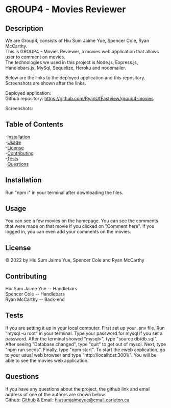 # GROUP4 - Movies Reviewer
                
## Description       
We are Group4, consists of Hiu Sum Jaime Yue, Spencer Cole, Ryan McCarthy.          
This is GROUP4 - Movies Reviewer, a movies web application that allows user to comment on movies.         
The technologies we used in this project is Node.js, Express.js, Handlebars.js, MySql, Sequelize, Heroku and nodemailer.

Below are the links to the deployed application and this repository. Screenshots are shown after the links.

Deployed application:         
Github repository: https://github.com/RyanOfEastview/group4-movies

Screenshots:

## Table of Contents               
-[Installation](#installation)          
-[Usage](#usage)          
-[License](#license)          
-[Contributing](#contributing)          
-[Tests](#tests)        
-[Questions](#questions)        

## Installation         
Run "npm i" in your terminal after downloading the files.               

## Usage         
You can see a few movies on the homepage. You can see the comments that were made on that movie if you clicked on "Comment here". If you logged in, you can even add your comments on the movies.           

## License         
&copy; 2022 by Hiu Sum Jaime Yue, Spencer Cole and Ryan McCarthy         
 
         

## Contributing         
Hiu Sum Jaime Yue -- Handlebars          
Spencer Cole  -- Handlebars          
Ryan McCarthy    --  Back-end           

## Tests         
If you are setting it up in your local computer. First set up your .env file. Run "mysql -u root" in your terminal. Type your password for mysql if you set a password. After the terminal showed "mysql>", type "source db/db.sql". After seeing "Database changed", type "quit" to get out of mysql. Next, type "npm run seeds". Finally, type "npm start". To start the eweb application, go to your usual web browser and type "http://localhost:3001/". You will be able to see the movies web application. 

## Questions         
If you have any questions about the project, 
the github link and email address of one of the authors are shown below.                   
Github: [Github](https://github.com/HiuSumJaimeYue) 
& Email: [hiusumjaimeyue@cmail.carleton.ca](mailto:hiusumjaimeyue@cmail.carleton.ca)
